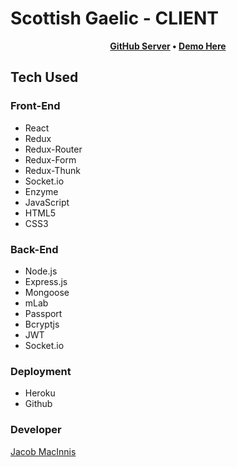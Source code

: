 # Scottish Gaelic - CLIENT

<p align="center">
	<strong>
		<a href="https://github.com/JacobMacInnis/scottish-gaelic-server" target="_blank">GitHub Server</a>
		•
		<a href="https://think-programming-client.herokuapp.com/" target="_blank">Demo Here</a>
    </strong>
</p>

## Tech Used

### Front-End
* React
* Redux
* Redux-Router
* Redux-Form
* Redux-Thunk
* Socket.io
* Enzyme
* JavaScript
* HTML5
* CSS3

### Back-End
* Node.js
* Express.js
* Mongoose
* mLab
* Passport
* Bcryptjs
* JWT
* Socket.io

### Deployment
* Heroku
* Github

### Developer
[Jacob MacInnis](https://github.com/JacobMacInnis)